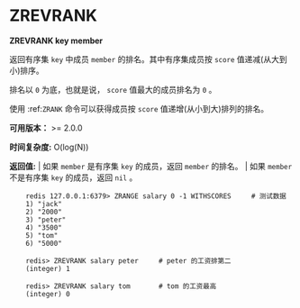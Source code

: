 # ZREVRANK


**ZREVRANK key member**

返回有序集 ``key`` 中成员 ``member`` 的排名。其中有序集成员按 ``score`` 值递减(从大到小)排序。

排名以 ``0`` 为底，也就是说， ``score`` 值最大的成员排名为 ``0`` 。

使用 :ref:`ZRANK` 命令可以获得成员按 ``score`` 值递增(从小到大)排列的排名。

**可用版本：**
    >= 2.0.0

**时间复杂度:**
    O(log(N))

**返回值:**
    | 如果 ``member`` 是有序集 ``key`` 的成员，返回 ``member`` 的排名。
    | 如果 ``member`` 不是有序集 ``key`` 的成员，返回 ``nil`` 。

```
    redis 127.0.0.1:6379> ZRANGE salary 0 -1 WITHSCORES     # 测试数据
    1) "jack"
    2) "2000"
    3) "peter"
    4) "3500"
    5) "tom"
    6) "5000"

    redis> ZREVRANK salary peter     # peter 的工资排第二
    (integer) 1

    redis> ZREVRANK salary tom       # tom 的工资最高
    (integer) 0
```